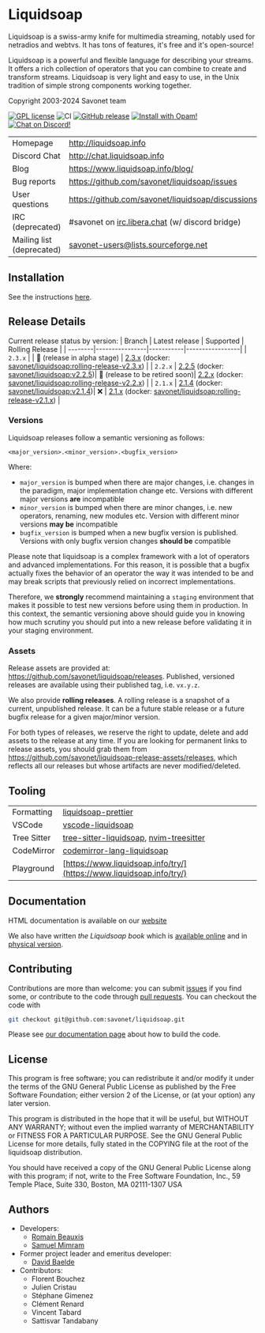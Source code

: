 # Liquidsoap

Liquidsoap is a swiss-army knife for multimedia streaming, notably
used for netradios and webtvs. It has tons of features, it's free and it's
open-source!

Liquidsoap is a powerful and flexible language for describing your streams. It
offers a rich collection of operators that you can combine to create and
transform streams. Liquidsoap is very light and easy to use, in the Unix
tradition of simple strong components working together.

Copyright 2003-2024 Savonet team

[![GPL license](https://img.shields.io/github/license/savonet/liquidsoap)](https://github.com/savonet/liquidsoap/blob/master/COPYING)
![CI](https://github.com/savonet/liquidsoap/workflows/CI/badge.svg)
[![GitHub release](https://img.shields.io/github/release/savonet/liquidsoap.svg)](https://GitHub.com/savonet/liquidsoap/releases/)
[![Install with Opam!](https://img.shields.io/badge/Install%20with-Opam-1abc9c.svg)](http://opam.ocaml.org/packages/liquidsoap/)
[![Chat on Discord!](https://img.shields.io/badge/Chat%20on-Discord-5865f2.svg)](http://chat.liquidsoap.info/)

|                           |                                                                         |
| ------------------------- | ----------------------------------------------------------------------- |
| Homepage                  | http://liquidsoap.info                                                  |
| Discord Chat              | http://chat.liquidsoap.info                                             |
| Blog                      | https://www.liquidsoap.info/blog/                                       |
| Bug reports               | https://github.com/savonet/liquidsoap/issues                            |
| User questions            | https://github.com/savonet/liquidsoap/discussions                       |
| IRC (deprecated)          | #savonet on [irc.libera.chat](https://libera.chat/) (w/ discord bridge) |
| Mailing list (deprecated) | savonet-users@lists.sourceforge.net                                     |

## Installation

See the instructions [here](https://www.liquidsoap.info/doc.html?path=install.html).

## Release Details

Current release status by version:
| Branch | Latest release | Supported | Rolling Release |
| --------|----------------|-----------|-----------------|
| `2.3.x` | | 🧫 (release in alpha stage) | [2.3.x](https://github.com/savonet/liquidsoap/releases/tag/rolling-release-v2.3.x) (docker: [savonet/liquidsoap:rolling-release-v2.3.x](https://hub.docker.com/r/savonet/liquidsoap)) |
| `2.2.x` | [2.2.5](https://github.com/savonet/liquidsoap/releases/tag/v2.2.5) (docker: [savonet/liquidsoap:v2.2.5](https://hub.docker.com/r/savonet/liquidsoap))| 🌅 (release to be retired soon)| [2.2.x](https://github.com/savonet/liquidsoap/releases/tag/rolling-release-v2.2.x) (docker: [savonet/liquidsoap:rolling-release-v2.2.x](https://hub.docker.com/r/savonet/liquidsoap)) |
| `2.1.x` | [2.1.4](https://github.com/savonet/liquidsoap/releases/tag/v2.1.4) (docker: [savonet/liquidsoap:v2.1.4](https://hub.docker.com/r/savonet/liquidsoap))| ❌ | [2.1.x](https://github.com/savonet/liquidsoap/releases/tag/rolling-release-v2.1.x) (docker: [savonet/liquidsoap:rolling-release-v2.1.x](https://hub.docker.com/r/savonet/liquidsoap)) |

### Versions

Liquidsoap releases follow a semantic versioning as follows:

```
<major_version>.<minor_version>.<bugfix_version>
```

Where:

- `major_version` is bumped when there are major changes, i.e. changes in the paradigm, major implementation change etc. Versions with different major versions **are** incompatible
- `minor_version` is bumped when there are minor changes, i.e. new operators, renaming, new modules etc. Version with different minor versions **may be** incompatible
- `bugfix_version` is bumped when a new bugfix version is published. Versions with only bugfix version changes **should be** compatible

Please note that liquidsoap is a complex framework with a lot of operators and advanced implementations. For this reason, it is possible that a bugfix actually fixes the behavior of an operator the way it was intended to be and may break scripts that previously relied on incorrect implementations.

Therefore, we **strongly** recommend maintaining a `staging` environment that makes it possible to test new versions before using them in production. In this context, the semantic versioning above should guide you in knowing how much scrutiny you should put into a new release before validating it in your staging environment.

### Assets

Release assets are provided at: https://github.com/savonet/liquidsoap/releases. Published, versioned releases are available using their published tag, i.e. `vx.y.z`.

We also provide **rolling releases**. A rolling release is a snapshot of a current, unpublished release. It can be a future stable release or a future bugfix release for a given major/minor version.

For both types of releases, we reserve the right to update, delete and add assets to the release at any time. If you are looking for permanent links to release assets, you should grab them from https://github.com/savonet/liquidsoap-release-assets/releases, which reflects all our releases but whose artifacts are never modified/deleted.

## Tooling

|             |                                                                                                                                                    |
| ----------- | -------------------------------------------------------------------------------------------------------------------------------------------------- |
| Formatting  | [liquidsoap-prettier](https://github.com/savonet/liquidsoap-prettier)                                                                              |
| VSCode      | [vscode-liquidsoap](https://marketplace.visualstudio.com/items?itemName=savonet.vscode-liquidsoap)                                                 |
| Tree Sitter | [tree-sitter-liquidsoap](https://github.com/savonet/tree-sitter-liquidsoap), [nvim-treesitter](https://github.com/nvim-treesitter/nvim-treesitter) |
| CodeMirror  | [codemirror-lang-liquidsoap](https://github.com/savonet/codemirror-lang-liquidsoap)                                                                |
| Playground  | [https://www.liquidsoap.info/try/](https://www.liquidsoap.info/try/)                                                                               |

## Documentation

HTML documentation is available on our [website](http://liquidsoap.info)

We also have written _the Liquidsoap book_ which is [available
online](http://www.liquidsoap.info/book/book.pdf) and in [physical
version](https://www.amazon.com/dp/B095PVTYR3).

## Contributing

Contributions are more than welcome: you can submit
[issues](https://github.com/savonet/liquidsoap/issues) if you find some, or
contribute to the code through [pull
requests](https://github.com/savonet/liquidsoap/pulls). You can checkout the
code with

```sh
git checkout git@github.com:savonet/liquidsoap.git
```

Please see [our documentation page](https://www.liquidsoap.info/doc-dev/build.html) about how to build the code.

## License

This program is free software; you can redistribute it and/or modify it under
the terms of the GNU General Public License as published by the Free Software
Foundation; either version 2 of the License, or (at your option) any later
version.

This program is distributed in the hope that it will be useful, but WITHOUT ANY
WARRANTY; without even the implied warranty of MERCHANTABILITY or FITNESS FOR A
PARTICULAR PURPOSE. See the GNU General Public License for more details, fully
stated in the COPYING file at the root of the liquidsoap distribution.

You should have received a copy of the GNU General Public License along with
this program; if not, write to the Free Software Foundation, Inc., 59 Temple
Place, Suite 330, Boston, MA 02111-1307 USA

## Authors

- Developers:
  - [Romain Beauxis](https://github.com/toots)
  - [Samuel Mimram](http://www.mimram.fr)
- Former project leader and emeritus developer:
  - [David Baelde](http://www.lsv.fr/~baelde/)
- Contributors:
  - Florent Bouchez
  - Julien Cristau
  - Stéphane Gimenez
  - Clément Renard
  - Vincent Tabard
  - Sattisvar Tandabany
